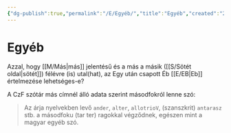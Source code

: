 ```yaml
---
{"dg-publish":true,"permalink":"/E/Egyéb/","title":"Egyéb","created":"2023-10-22T01:21","updated":"2024-10-25T17:13"}
---
```



# Egyéb

Azzal, hogy [[M/Más\|más]] jelentésű és a más a másik ([[S/Sötét oldal\|sötét]]) félévre (is) utal(hat), az Egy után csapott Éb [[E/EB\|Eb]] értelmezése lehetséges-e?  

A CzF szótár más címnél álló adata szerint másodfokról lenne szó:  
> Az árja nyelvekben levő `ander`, `alter`, `allotrioV`, (szanszkrit) `antarasz` stb. a másodfoku (tar ter) ragokkal végződnek, egészen mint a magyar egyéb szó.  
